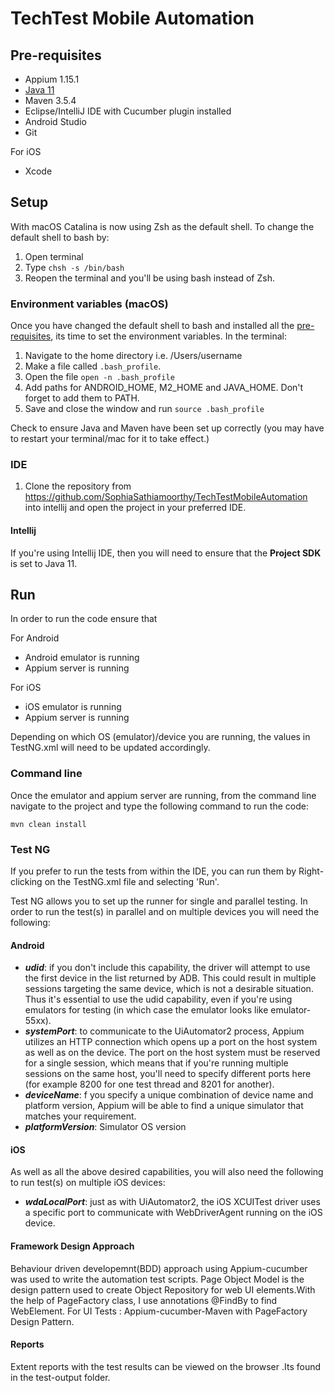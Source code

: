 # TechTest Mobile Automation

## Pre-requisites

-   Appium 1.15.1
- [Java 11](https://installvirtual.com/install-openjdk-11-mac-using-brew/)
-   Maven 3.5.4
-  Eclipse/IntelliJ IDE with Cucumber plugin installed
-  Android Studio
-  Git

For iOS
- Xcode


## Setup
With macOS Catalina is now using Zsh as the default shell. To change the default shell
to bash by:
1. Open terminal
2. Type `chsh -s /bin/bash`
3. Reopen the terminal and you'll be using bash instead of Zsh.

### Environment variables (macOS)
Once you have changed the default shell to bash and installed all the [pre-requisites](#pre-requisites), its time to set
the environment variables. In the terminal:
1. Navigate to the home directory i.e. /Users/username
2. Make a file called `.bash_profile`.
3. Open the file `open -n .bash_profile`
4. Add paths for ANDROID_HOME, M2_HOME and JAVA_HOME. Don't forget to add them to
PATH.
5. Save and close the window and run `source .bash_profile`

Check to ensure Java and Maven have been set up correctly (you may have to restart
your terminal/mac for it to take effect.)


### IDE
1. Clone the repository from https://github.com/SophiaSathiamoorthy/TechTestMobileAutomation into intellij and
open the project in your preferred IDE.
#### Intellij
If you're using Intellij IDE, then you will need to ensure that the **Project SDK** is set
to Java 11.

## Run
In order to run the code ensure that

For Android
 - Android emulator is running
 - Appium server is running

For iOS
- iOS emulator is running
- Appium server is running

Depending on which OS (emulator)/device you are running, the values in TestNG.xml will need to be
updated accordingly.

### Command line
Once the emulator and appium server are running, from the command line navigate to the project and type the following
command to run the code:

    mvn clean install

### Test NG
If you prefer to run the tests from within the IDE, you can run them by Right-clicking on the TestNG.xml
file and selecting 'Run'.

Test NG allows you to set up the runner for single and parallel testing. In order to run the test(s)
in parallel and on multiple devices you will need the following:

#### Android
- **_udid_**:  if you don't include this capability, the driver will attempt to use the first device in the list returned by
ADB. This could result in multiple sessions targeting the same device, which is not a desirable situation. Thus it's
essential to use the udid capability, even if you're using emulators for testing (in which case the emulator looks like
emulator-55xx).
- **_systemPort_**: to communicate to the UiAutomator2 process, Appium utilizes an HTTP connection which opens up a port
on the host system as well as on the device. The port on the host system must be reserved for a single session, which
means that if you're running multiple sessions on the same host, you'll need to specify different ports here (for
example 8200 for one test thread and 8201 for another).
- **_deviceName_**: f you specify a unique combination of device name and platform version, Appium will be able to find
a unique simulator that matches your requirement.
- **_platformVersion_**: Simulator OS version

#### iOS
As well as all the above desired capabilities, you will also need the following to run test(s) on multiple iOS devices:

- **_wdaLocalPort_**: just as with UiAutomator2, the iOS XCUITest driver uses a specific port to communicate with WebDriverAgent
running on the iOS device.

#### Framework Design Approach
Behaviour driven developemnt(BDD) approach using Appium-cucumber was used to write the automation test scripts.
Page Object Model is the design pattern used to create Object Repository for web UI elements.With the help of PageFactory class, I use annotations @FindBy to find WebElement.
For UI Tests : Appium-cucumber-Maven with PageFactory Design Pattern.

#### Reports
Extent reports with the test results can be viewed on the browser .Its found in the test-output folder.

